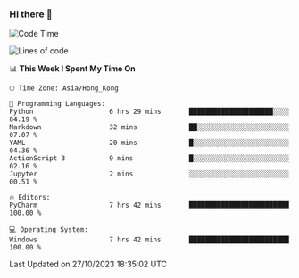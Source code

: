 ### Hi there 👋

<!--
**RoiexLee/RoiexLee** is a ✨ _special_ ✨ repository because its `README.md` (this file) appears on your GitHub profile.

Here are some ideas to get you started:

- 🔭 I’m currently working on ...
- 🌱 I’m currently learning ...
- 👯 I’m looking to collaborate on ...
- 🤔 I’m looking for help with ...
- 💬 Ask me about ...
- 📫 How to reach me: ...
- 😄 Pronouns: ...
- ⚡ Fun fact: ...
-->

<!--START_SECTION:waka-->
![Code Time](http://img.shields.io/badge/Code%20Time-375%20hrs%206%20mins-blue)

![Lines of code](https://img.shields.io/badge/From%20Hello%20World%20I%27ve%20Written-37.4%20thousand%20lines%20of%20code-blue)

📊 **This Week I Spent My Time On** 

```text
🕑︎ Time Zone: Asia/Hong_Kong

💬 Programming Languages: 
Python                   6 hrs 29 mins       █████████████████████░░░░   84.19 % 
Markdown                 32 mins             ██░░░░░░░░░░░░░░░░░░░░░░░   07.07 % 
YAML                     20 mins             █░░░░░░░░░░░░░░░░░░░░░░░░   04.36 % 
ActionScript 3           9 mins              █░░░░░░░░░░░░░░░░░░░░░░░░   02.16 % 
Jupyter                  2 mins              ░░░░░░░░░░░░░░░░░░░░░░░░░   00.51 % 

🔥 Editors: 
PyCharm                  7 hrs 42 mins       █████████████████████████   100.00 % 

💻 Operating System: 
Windows                  7 hrs 42 mins       █████████████████████████   100.00 % 
```


 Last Updated on 27/10/2023 18:35:02 UTC
<!--END_SECTION:waka-->
